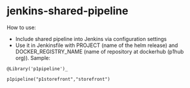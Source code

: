 # jenkins-shared-pipeline

How to use:
- Include shared pipeline into Jenkins via configuration settings
- Use it in Jenkinsfile with PROJECT (name of the helm release) and DOCKER_REGISTRY_NAME (name of repository at dockerhub (p1hub org)).
Sample:
```
@Library('p1pipeline')_

p1pipeline("p1storefront","storefront")
```
